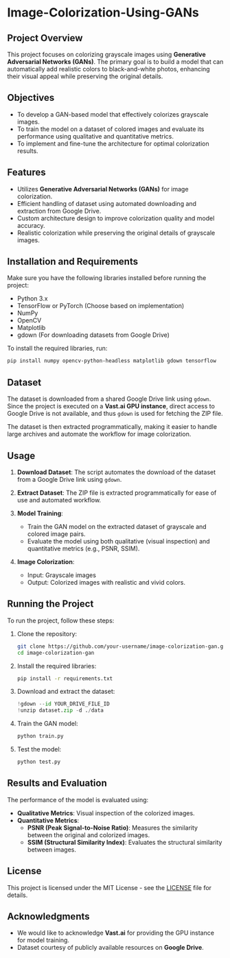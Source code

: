 # Image-Colorization-Using-GANs

## Project Overview
This project focuses on colorizing grayscale images using **Generative Adversarial Networks (GANs)**. The primary goal is to build a model that can automatically add realistic colors to black-and-white photos, enhancing their visual appeal while preserving the original details.

## Objectives
- To develop a GAN-based model that effectively colorizes grayscale images.
- To train the model on a dataset of colored images and evaluate its performance using qualitative and quantitative metrics.
- To implement and fine-tune the architecture for optimal colorization results.

## Features
- Utilizes **Generative Adversarial Networks (GANs)** for image colorization.
- Efficient handling of dataset using automated downloading and extraction from Google Drive.
- Custom architecture design to improve colorization quality and model accuracy.
- Realistic colorization while preserving the original details of grayscale images.

## Installation and Requirements
Make sure you have the following libraries installed before running the project:

- Python 3.x
- TensorFlow or PyTorch (Choose based on implementation)
- NumPy
- OpenCV
- Matplotlib
- gdown (For downloading datasets from Google Drive)

To install the required libraries, run:
```bash
pip install numpy opencv-python-headless matplotlib gdown tensorflow
```

## Dataset
The dataset is downloaded from a shared Google Drive link using `gdown`. Since the project is executed on a **Vast.ai GPU instance**, direct access to Google Drive is not available, and thus `gdown` is used for fetching the ZIP file.

The dataset is then extracted programmatically, making it easier to handle large archives and automate the workflow for image colorization.

## Usage

1. **Download Dataset**:
   The script automates the download of the dataset from a Google Drive link using `gdown`.

2. **Extract Dataset**:
   The ZIP file is extracted programmatically for ease of use and automated workflow.

3. **Model Training**:
   - Train the GAN model on the extracted dataset of grayscale and colored image pairs.
   - Evaluate the model using both qualitative (visual inspection) and quantitative metrics (e.g., PSNR, SSIM).

4. **Image Colorization**:
   - Input: Grayscale images
   - Output: Colorized images with realistic and vivid colors.

## Running the Project
To run the project, follow these steps:

1. Clone the repository:
    ```bash
    git clone https://github.com/your-username/image-colorization-gan.git
    cd image-colorization-gan
    ```

2. Install the required libraries:
    ```bash
    pip install -r requirements.txt
    ```

3. Download and extract the dataset:
    ```python
    !gdown --id YOUR_DRIVE_FILE_ID
    !unzip dataset.zip -d ./data
    ```

4. Train the GAN model:
    ```python
    python train.py
    ```

5. Test the model:
    ```python
    python test.py
    ```

## Results and Evaluation
The performance of the model is evaluated using:
- **Qualitative Metrics**: Visual inspection of the colorized images.
- **Quantitative Metrics**:
  - **PSNR (Peak Signal-to-Noise Ratio)**: Measures the similarity between the original and colorized images.
  - **SSIM (Structural Similarity Index)**: Evaluates the structural similarity between images.

## License
This project is licensed under the MIT License - see the [LICENSE](LICENSE) file for details.

## Acknowledgments
- We would like to acknowledge **Vast.ai** for providing the GPU instance for model training.
- Dataset courtesy of publicly available resources on **Google Drive**.
